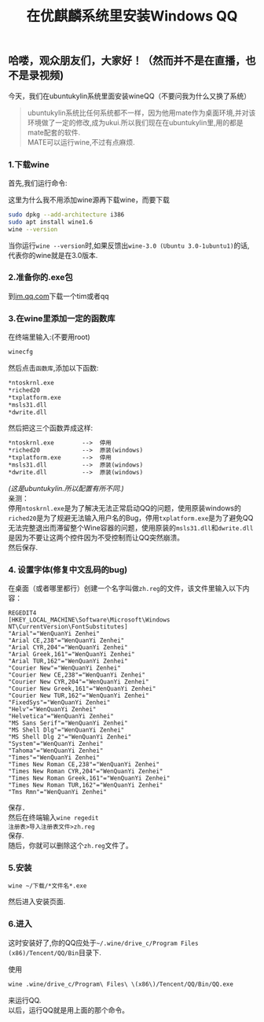 ﻿---
layout: post
title: '在优麒麟系统里安装Windows QQ'
tags: linux
categories: dump
cover: 'http://www.ubuntukylin.com/public/images/s_ubuntukylin1804.jpg'
---

哈喽，观众朋友们，大家好！（然而并不是在直播，也不是录视频)  
---

今天，我们在ubuntukylin系统里面安装wineQQ（不要问我为什么又换了系统）  
> ubuntukylin系统比任何系统都不一样，因为他用mate作为桌面环境,并对该环境做了一定的修改,成为ukui.所以我们现在在ubuntukylin里,用的都是mate配套的软件.  
MATE可以运行wine,不过有点麻烦.
  
### 1.下载wine
首先,我们运行命令:  
  
这里为什么我不用添加wine源再下载wine，而要下载
```bash
sudo dpkg --add-architecture i386
sudo apt install wine1.6
wine --version
```
当你运行`wine --version`时,如果反馈出`wine-3.0 (Ubuntu 3.0-1ubuntu1)`的话,代表你的wine就是在3.0版本.  
  
### 2.准备你的.exe包
到[im.qq.com](https://www.qq.com)下载一个tim或者qq
### 3.在wine里添加一定的函数库
在终端里输入:(不要用root)
```bash
winecfg
```
然后点击`函数库`,添加以下函数:
```bash
*ntoskrnl.exe
*riched20
*txplatform.exe
*msls31.dll
*dwrite.dll
```
然后把这三个函数弄成这样:  
```default
*ntoskrnl.exe        -->  停用
*riched20            -->  原装(windows)
*txplatform.exe      -->  停用
*msls31.dll          -->  原装(windows)
*dwrite.dll          -->  原装(windows)
```
*(这是ubuntukylin.所以配置有所不同.)*  
亲测：  
停用`ntoskrnl.exe`是为了解决无法正常启动QQ的问题，使用原装windows的`riched20`是为了规避无法输入用户名的Bug，停用`txplatform.exe`是为了避免QQ无法完整退出而滞留整个Wine容器的问题，使用原装的`msls31.dll`和`dwrite.dll`是因为不要让这两个控件因为不受控制而让QQ突然崩溃。  
然后保存.  

### 4. 设置字体(修复中文乱码的bug)
在桌面（或者哪里都行）创建一个名字叫做`zh.reg`的文件，该文件里输入以下内容：
```reg
REGEDIT4
[HKEY_LOCAL_MACHINE\Software\Microsoft\Windows NT\CurrentVersion\FontSubstitutes]
"Arial"="WenQuanYi Zenhei"
"Arial CE,238"="WenQuanYi Zenhei"
"Arial CYR,204"="WenQuanYi Zenhei"
"Arial Greek,161"="WenQuanYi Zenhei"
"Arial TUR,162"="WenQuanYi Zenhei"
"Courier New"="WenQuanYi Zenhei"
"Courier New CE,238"="WenQuanYi Zenhei"
"Courier New CYR,204"="WenQuanYi Zenhei"
"Courier New Greek,161"="WenQuanYi Zenhei"
"Courier New TUR,162"="WenQuanYi Zenhei"
"FixedSys"="WenQuanYi Zenhei"
"Helv"="WenQuanYi Zenhei"
"Helvetica"="WenQuanYi Zenhei"
"MS Sans Serif"="WenQuanYi Zenhei"
"MS Shell Dlg"="WenQuanYi Zenhei"
"MS Shell Dlg 2"="WenQuanYi Zenhei"
"System"="WenQuanYi Zenhei"
"Tahoma"="WenQuanYi Zenhei"
"Times"="WenQuanYi Zenhei"
"Times New Roman CE,238"="WenQuanYi Zenhei"
"Times New Roman CYR,204"="WenQuanYi Zenhei"
"Times New Roman Greek,161"="WenQuanYi Zenhei"
"Times New Roman TUR,162"="WenQuanYi Zenhei"
"Tms Rmn"="WenQuanYi Zenhei"
```
保存．  
然后在终端输入`wine regedit`  
`注册表>导入注册表文件>zh.reg`  
保存.  
随后，你就可以删除这个`zh.reg`文件了。
### 5.安装
```basg
wine ~/下载/*文件名*.exe
```
然后进入安装页面.

### 6.进入
这时安装好了,你的QQ应处于`~/.wine/drive_c/Program Files (x86)/Tencent/QQ/Bin`目录下.  
  
使用
```bash
wine .wine/drive_c/Program\ Files\ \(x86\)/Tencent/QQ/Bin/QQ.exe
```
来运行QQ.  
以后，运行QQ就是用上面的那个命令。
